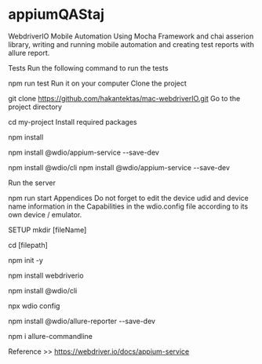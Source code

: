 # appiumQAStaj

WebdriverIO Mobile Automation
Using Mocha Framework and chai asserion library, writing and running mobile automation and creating test reports with allure report.

Tests
Run the following command to run the tests

  npm run test
Run it on your computer
Clone the project

  git clone https://github.com/hakantektas/mac-webdriverIO.git
Go to the project directory

  cd my-project
Install required packages

  npm install
  
  npm install @wdio/appium-service --save-dev
  
  npm install @wdio/cli
npm install @wdio/appium-service --save-dev

Run the server

  npm run start
Appendices
Do not forget to edit the device udid and device name information in the Capabilities in the wdio.config file according to its own device / emulator.

SETUP
mkdir [fileName]

cd [filepath]

npm init -y

npm install webdriverio

npm install @wdio/cli

npx wdio config

npm install @wdio/allure-reporter --save-dev

npm i allure-commandline

Reference >> https://webdriver.io/docs/appium-service
